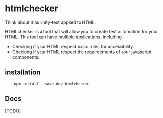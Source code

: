 # htmlchecker
Think about it as unity-test applied to HTML.

HTMLchecker is a tool that will allow you to create test automation for your HTML.
This tool can have multiple applications, including:

- Checking if your HTML respect basic rules for accessibility.
- Checking if your HTML respect the requireements of your javascript components.

## installation

```
    npm install --save-dev htmlchecker
```

## Docs

[TODO]